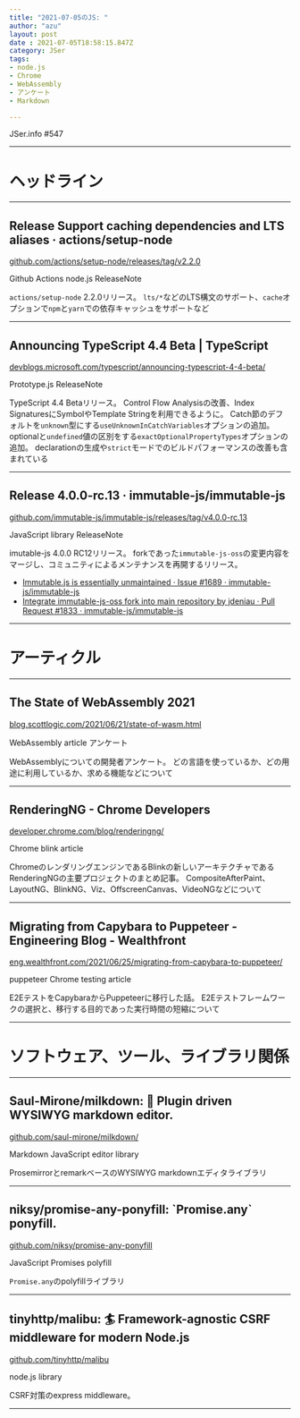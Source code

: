```yaml
---
title: "2021-07-05のJS: "
author: "azu"
layout: post
date : 2021-07-05T18:58:15.847Z
category: JSer
tags:
- node.js
- Chrome
- WebAssembly
- アンケート
- Markdown

---
```


JSer.info #547

----

<h1 class="site-genre">ヘッドライン</h1>

----

## Release Support caching dependencies and LTS aliases · actions/setup-node
[github.com/actions/setup-node/releases/tag/v2.2.0](https://github.com/actions/setup-node/releases/tag/v2.2.0 "Release Support caching dependencies and LTS aliases · actions/setup-node")
<p class="jser-tags jser-tag-icon"><span class="jser-tag">Github</span> <span class="jser-tag">Actions</span> <span class="jser-tag">node.js</span> <span class="jser-tag">ReleaseNote</span></p>

`actions/setup-node` 2.2.0リリース。 `lts/*`などのLTS構文のサポート、`cache`オプションで`npm`と`yarn`での依存キャッシュをサポートなど


----

## Announcing TypeScript 4.4 Beta | TypeScript
[devblogs.microsoft.com/typescript/announcing-typescript-4-4-beta/](https://devblogs.microsoft.com/typescript/announcing-typescript-4-4-beta/ "Announcing TypeScript 4.4 Beta | TypeScript")
<p class="jser-tags jser-tag-icon"><span class="jser-tag">Prototype.js</span> <span class="jser-tag">ReleaseNote</span></p>

TypeScript 4.4 Betaリリース。 Control Flow Analysisの改善、Index SignaturesにSymbolやTemplate Stringを利用できるように。
Catch節のデフォルトを`unknown`型にする`useUnknownInCatchVariables`オプションの追加。
optionalと`undefined`値の区別をする`exactOptionalPropertyTypes`オプションの追加。
declarationの生成や`strict`モードでのビルドパフォーマンスの改善も含まれている


----

## Release 4.0.0-rc.13 · immutable-js/immutable-js
[github.com/immutable-js/immutable-js/releases/tag/v4.0.0-rc.13](https://github.com/immutable-js/immutable-js/releases/tag/v4.0.0-rc.13 "Release 4.0.0-rc.13 · immutable-js/immutable-js")
<p class="jser-tags jser-tag-icon"><span class="jser-tag">JavaScript</span> <span class="jser-tag">library</span> <span class="jser-tag">ReleaseNote</span></p>

imutable-js 4.0.0 RC12リリース。
forkであった`immutable-js-oss`の変更内容をマージし、コミュニティによるメンテナンスを再開するリリース。

- [Immutable.js is essentially unmaintained · Issue #1689 · immutable-js/immutable-js](https://github.com/immutable-js/immutable-js/issues/1689 "Immutable.js is essentially unmaintained · Issue #1689 · immutable-js/immutable-js")
- [Integrate immutable-js-oss fork into main repository by jdeniau · Pull Request #1833 · immutable-js/immutable-js](https://github.com/immutable-js/immutable-js/pull/1833 "Integrate immutable-js-oss fork into main repository by jdeniau · Pull Request #1833 · immutable-js/immutable-js")

----
<h1 class="site-genre">アーティクル</h1>

----

## The State of WebAssembly 2021
[blog.scottlogic.com/2021/06/21/state-of-wasm.html](https://blog.scottlogic.com/2021/06/21/state-of-wasm.html "The State of WebAssembly 2021")
<p class="jser-tags jser-tag-icon"><span class="jser-tag">WebAssembly</span> <span class="jser-tag">article</span> <span class="jser-tag">アンケート</span></p>

WebAssemblyについての開発者アンケート。
どの言語を使っているか、どの用途に利用しているか、求める機能などについて


----

## RenderingNG - Chrome Developers
[developer.chrome.com/blog/renderingng/](https://developer.chrome.com/blog/renderingng/ "RenderingNG - Chrome Developers")
<p class="jser-tags jser-tag-icon"><span class="jser-tag">Chrome</span> <span class="jser-tag">blink</span> <span class="jser-tag">article</span></p>

ChromeのレンダリングエンジンであるBlinkの新しいアーキテクチャであるRenderingNGの主要プロジェクトのまとめ記事。
CompositeAfterPaint、LayoutNG、BlinkNG、Viz、OffscreenCanvas、VideoNGなどについて


----

## Migrating from Capybara to Puppeteer - Engineering Blog - Wealthfront
[eng.wealthfront.com/2021/06/25/migrating-from-capybara-to-puppeteer/](https://eng.wealthfront.com/2021/06/25/migrating-from-capybara-to-puppeteer/ "Migrating from Capybara to Puppeteer - Engineering Blog - Wealthfront")
<p class="jser-tags jser-tag-icon"><span class="jser-tag">puppeteer</span> <span class="jser-tag">Chrome</span> <span class="jser-tag">testing</span> <span class="jser-tag">article</span></p>

E2EテストをCapybaraからPuppeteerに移行した話。
E2Eテストフレームワークの選択と、移行する目的であった実行時間の短縮について


----
<h1 class="site-genre">ソフトウェア、ツール、ライブラリ関係</h1>

----

## Saul-Mirone/milkdown: 🍼 Plugin driven WYSIWYG markdown editor.
[github.com/saul-mirone/milkdown/](https://github.com/saul-mirone/milkdown/ "Saul-Mirone/milkdown: 🍼 Plugin driven WYSIWYG markdown editor.")
<p class="jser-tags jser-tag-icon"><span class="jser-tag">Markdown</span> <span class="jser-tag">JavaScript</span> <span class="jser-tag">editor</span> <span class="jser-tag">library</span></p>

ProsemirrorとremarkベースのWYSIWYG markdownエディタライブラリ


----

## niksy/promise-any-ponyfill: \`Promise.any\` ponyfill.
[github.com/niksy/promise-any-ponyfill](https://github.com/niksy/promise-any-ponyfill "niksy/promise-any-ponyfill: \`Promise.any\` ponyfill.")
<p class="jser-tags jser-tag-icon"><span class="jser-tag">JavaScript</span> <span class="jser-tag">Promises</span> <span class="jser-tag">polyfill</span></p>

`Promise.any`のpolyfillライブラリ


----

## tinyhttp/malibu: 🏄 Framework-agnostic CSRF middleware for modern Node.js
[github.com/tinyhttp/malibu](https://github.com/tinyhttp/malibu "tinyhttp/malibu: 🏄 Framework-agnostic CSRF middleware for modern Node.js")
<p class="jser-tags jser-tag-icon"><span class="jser-tag">node.js</span> <span class="jser-tag">library</span></p>

CSRF対策のexpress middleware。


----
